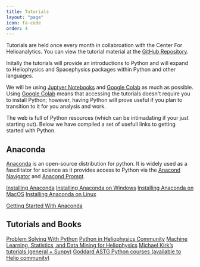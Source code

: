 ```yaml
---
title: Tutorials
layout: "page"
icon: fa-code
order: 4
---
```



Tutorials are held once every month in collabroation with the Center For Helioanalytics. You can view the tutorial material at the [GitHub Repository](https://github.com/HelioAnalytics/MOSS_python).

Initally the tutorials will provide an introductions to Python and will expand to Heliophysics and Spacephysics packages within Python and other languages. 

We will be using [Juptyer Notebooks](https://jupyter.org/) and [Google Colab](https://colab.research.google.com/) as much as possible. Using [Google Colab](https://colab.research.google.com/) means that accessing the tutorials doesn't require you to install Python; however, having Python will prove useful if you plan to transition to it for you analysis and work. 

The web is full of Python resources (which can be intimadating if your just starting out). Below we have compiled a set of usefull links to getting started with Python. 

<h2>Anaconda</h2>

[Anaconda](https://www.anaconda.com/) is an open-source distribution for python. It is widely used as a fascilitator for science as it provides access to Python via the [Anacond Navigator](https://www.anaconda.com/) and [Anacond Prompt](https://docs.conda.io/projects/conda/en/latest/user-guide/getting-started.html#starting-conda).

[Installing Anaconda](https://docs.anaconda.com/anaconda/install/)
[Installing Anaconda on Windows](https://medium.com/@GalarnykMichael/install-python-anaconda-on-windows-2020-f8e188f9a63d)
[Installing Anaconda on MacOS](https://problemsolvingwithpython.com/01-Orientation/01.04-Installing-Anaconda-on-MacOS/)
[Installing Anaconda on Linux](https://problemsolvingwithpython.com/01-Orientation/01.05-Installing-Anaconda-on-Linux/)

[Getting Started With Anaconda](https://docs.anaconda.com/anaconda/user-guide/getting-started/)

<h2>Tutorials and Books</h2> 

[Problem Solving With Python](https://problemsolvingwithpython.com/)
[Python in Heliophysics Community](https://heliopython.org/)
[Machine Learning, Statistics, and Data Mining for Heliophysics](https://helioml.org/Introduction/title.html)
[Michael Kirk’s tutorials (general + Sunpy)](https://github.com/MSKirk/tutorials)
[Goddard ASTG Python courses (available to Helio community)](https://github.com/astg606/py_courses)


